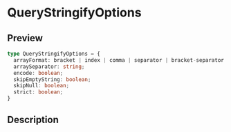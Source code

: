 
      
# QueryStringifyOptions

<div class="api-docs__section" data-reactroot="">

## Preview

</div><div class="api-docs__preview type" data-reactroot="">

```ts
type QueryStringifyOptions = {
  arrayFormat: bracket | index | comma | separator | bracket-separator | none; 
  arraySeparator: string; 
  encode: boolean; 
  skipEmptyString: boolean; 
  skipNull: boolean; 
  strict: boolean; 
}
```

</div><div class="api-docs__section" data-reactroot="">

## Description

</div><div class="api-docs__description" data-reactroot=""><span class="api-docs__do-not-parse">



</span></div>